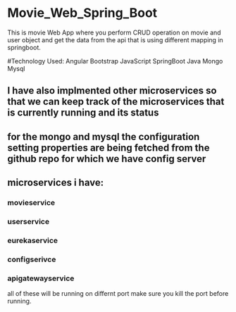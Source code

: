 # Movie_Web_Spring_Boot
This is movie Web App where you perform CRUD operation on movie and user object and get the data from the api that is using different mapping in springboot.

#Technology Used:
Angular
Bootstrap
JavaScript
SpringBoot
Java
Mongo
Mysql

## I have also implmented other microservices so that we can keep track of the microservices that is currently running and its status

## for the mongo and mysql the configuration setting properties are being fetched from the github repo for which we have config server

## microservices i have:
### movieservice
### userservice
### eurekaservice
### configserivce
### apigatewayservice

all of these will be running on differnt port make sure you kill the port before running.

